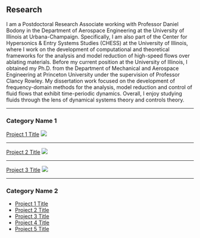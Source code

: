 ## Research

I am a Postdoctoral Research Associate working with Professor Daniel Bodony in the Department of Aerospace Engineering at the University of Illinois at Urbana-Champaign. Specifically, I am also part of the Center for Hypersonics & Entry Systems Studies (CHESS) at the University of Illinois, where I work on the development of computational and theoretical frameworks for the analysis and model reduction of high-speed flows over ablating materials.
Before my current position at the University of Illinois, I obtained my Ph.D. from the Department of Mechanical and Aerospace Engineering at Princeton University under the supervision of Professor Clancy Rowley. My dissertation work focused on the development of frequency-domain methods for the analysis, model reduction and control of fluid flows that exhibit time-periodic dynamics.
Overall, I enjoy studying fluids through the lens of dynamical systems theory and controls theory.


---

### Category Name 1 

[Project 1 Title](/sample_page)
<img src="images/dummy_thumbnail.jpg?raw=true"/>

---
[Project 2 Title](/pdf/sample_presentation.pdf)
<img src="images/dummy_thumbnail.jpg?raw=true"/>

---
[Project 3 Title](http://example.com/)
<img src="images/dummy_thumbnail.jpg?raw=true"/>

---

### Category Name 2

- [Project 1 Title](http://example.com/)
- [Project 2 Title](http://example.com/)
- [Project 3 Title](http://example.com/)
- [Project 4 Title](http://example.com/)
- [Project 5 Title](http://example.com/)


